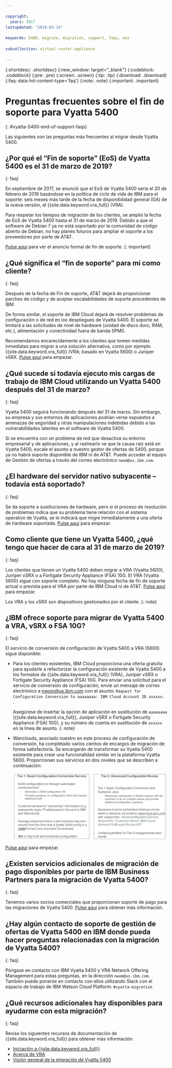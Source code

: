 ```yaml
---

copyright:
  years: 2017
lastupdated: "2019-03-14"

keywords: 5400, migrate, migration, support, faqs, eos

subcollection: virtual-router-appliance

---
```


{:shortdesc: .shortdesc}
{:new_window: target="_blank"}
{:codeblock: .codeblock}
{:pre: .pre}
{:screen: .screen}
{:tip: .tip}
{:download: .download}
{:faq: data-hd-content-type='faq'}
{:note: .note}
{:important: .important}

# Preguntas frecuentes sobre el fin de soporte para Vyatta 5400
{: #vyatta-5400-end-of-support-faqs}

Las siguientes son las preguntas más frecuentes al migrar desde Vyatta 5400.

## ¿Por qué el “Fin de soporte” (EoS) de Vyatta 5400 es el 31 de marzo de 2019?
{: faq}

En septiembre de 2017, se anunció que el EoS de Vyatta 5400 sería el 20 de febrero de 2018 basándose en la política de ciclo de vida de IBM para el soporte: seis meses más tarde de la fecha de disponibilidad general (GA) de la nueva versión, el {{site.data.keyword.vra_full}} (VRA).

Para respetar los tiempos de migración de los clientes, se amplió la fecha de EoS de Vyatta 5400 hasta el 31 de marzo de 2019. Debido a que el software de Debian 7 ya no está soportado por la comunidad de código abierto de Debian, no hay planes futuros para ampliar el soporte a los proveedores por parte de AT&T.

[Pulse aquí](/docs/infrastructure/virtual-router-appliance?topic=virtual-router-appliance-vyatta-5400-end-of-support-announcement) para ver el anuncio formal de fin de soporte.
{: important}

## ¿Qué significa el “fin de soporte” para mí como cliente?
{: faq}

Después de la fecha de Fin de soporte, AT&T dejará de proporcionar parches de código y de aceptar escalabilidades de soporte procedentes de IBM.

De forma similar, el soporte de IBM Cloud dejará de resolver problemas de configuración o de red en los despliegues de Vyatta 5400.  El soporte se limitará a las solicitudes de nivel de hardware (unidad de disco duro, RAM, etc.), alimentación y conectividad fuera de banda (IPMI).

Recomendamos encarecidamente a los clientes que tomen medidas inmediatas para migrar a una solución alternativa, como por ejemplo {{site.data.keyword.vra_full}} (VRA; basado en Vyatta 5600) o Juniper vSRX.  [Pulse
aquí](/docs/infrastructure/virtual-router-appliance?topic=virtual-router-appliance-migration-overview) para empezar.

## ¿Qué sucede si todavía ejecuto mis cargas de trabajo de IBM Cloud utilizando un Vyatta 5400 después del 31 de marzo?
{: faq}

Vyatta 5400 seguirá funcionando después del 31 de marzo. Sin embargo, su empresa y sus entornos de aplicaciones podrían verse expuestos a amenazas de seguridad y otras manipulaciones indebidas debido a las vulnerabilidades latentes en el software de Vyatta 5400.

Si se encuentra con un problema de red que desactiva su entorno empresarial y de aplicaciones, y al rastrearlo ve que la causa raíz está en Vyatta 5400, escale el asunto a nuestro gestor de ofertas de 5400, porque ya no habrá soporte disponible de IBM ni de AT&T. Puede acceder al equipo de Gestión de ofertas a través del correo electrónico `nwom@us.ibm.com`.

## ¿El hardware del servidor nativo subyacente – todavía está soportado?
{: faq}

Se da soporte a sustituciones de hardware, pero si el proceso de resolución de problemas indica que su problema tiene relación con el sistema operativo de Vyatta, se le indicará que migre inmediatamente a una oferta de hardware soportada. [Pulse
aquí](/docs/infrastructure/virtual-router-appliance?topic=virtual-router-appliance-migration-overview) para empezar.

## Como cliente que tiene un Vyatta 5400, ¿qué tengo que hacer de cara al 31 de marzo de 2019?
{: faq}

Los clientes que tienen un Vyatta 5400 deben migrar a VRA (Vyatta 5600), Juniper vSRX o a Fortigate Security Appliance (FSA) 10G. El VRA (Vyatta 5600) sigue con soporte completo. No hay ninguna fecha de fin de soporte actual o prevista para el VRA por parte de IBM Cloud ni de AT&T. [Pulse
aquí](/docs/infrastructure/virtual-router-appliance?topic=virtual-router-appliance-migration-overview) para empezar.

  Los VRA y los vSRX son dispositivos gestionados por el cliente.
  {: note}

## ¿IBM ofrece soporte para migrar de Vyatta 5400 a VRA, vSRX o FSA 10G?
{: faq}

El servicio de conversión de configuración de Vyatta 5400 a VRA (5600) sigue disponible:

* Para los clientes existentes, IBM Cloud proporciona una oferta gratuita para ayudarle a refactorizar la configuración existente de Vyatta 5400
a los formatos de {{site.data.keyword.vra_full}} (VRA), Juniper vSRX o Fortigate Security Appliance (FSA) 10G. Para enviar una solicitud para el servicio de conversión de configuración, envíe un mensaje de correo electrónico a nwom@us.ibm.com con el asunto: `Request for Configuration Conversion to aaaaaaaa: IBM Cloud Account ID xxxxxx. `.

  Asegúrese de insertar la opción de aplicación en sustitución de `aaaaaaaa` ({{site.data.keyword.vra_full}}, Juniper vSRX o Fortigate Security Appliance (FSA) 10G), y su número de cuenta en sustitución de `xxxxxx` en la línea de asunto.
  {: note}

* Wanclouds, asociado nuestro en este proceso de configuración de conversión, ha completado varios cientos de encargos de migración de forma satisfactoria. Se encargarán de transformar su Vyatta 5400 existente para crear una funcionalidad similar en la plataforma Vyatta 5600. Proporcionan sus servicios en dos niveles que se describen a continuación:

  <img src="images/tiers.png" alt="dibujo" style="width: 700px;"/>

[Pulse
aquí](/docs/infrastructure/virtual-router-appliance?topic=virtual-router-appliance-migration-overview) para empezar.

## ¿Existen servicios adicionales de migración de pago disponibles por parte de IBM Business Partners para la migración de Vyatta 5400?
{: faq}

Tenemos varios socios comerciales que proporcionan soporte de pago para las migraciones de Vyatta 5400. [Pulse aquí](/docs/infrastructure/virtual-router-appliance?topic=virtual-router-appliance-vyatta-5400-end-of-support-announcement) para obtener más información.

## ¿Hay algún contacto de soporte de gestión de ofertas de Vyatta 5400 en IBM donde pueda hacer preguntas relacionadas con la migración de Vyatta 5400?
{: faq}

Póngase en contacto con IBM Vyatta 5400 y VRA Network Offering Management para estas preguntas, en la dirección `nwom@us.ibm.com`. También puede ponerse en contacto con ellos utilizando Slack con el espacio de trabajo de IBM Watson Cloud Platform: `#vyatta-migration`

## ¿Qué recursos adicionales hay disponibles para ayudarme con esta migración?
{: faq}

Revise los siguientes recursos de documentación de {{site.data.keyword.vra_full}} para obtener más información:

  * [Iniciación a {{site.data.keyword.vra_full}}](/docs/infrastructure/virtual-router-appliance?topic=virtual-router-appliance-getting-started)
  * [Acerca de VRA](/docs/infrastructure/virtual-router-appliance?topic=virtual-router-appliance-about-the-vra)
  * [Visión general de la migración de Vyatta 5400](/docs/infrastructure/virtual-router-appliance?topic=virtual-router-appliance-migration-overview)
